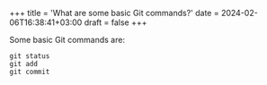 +++
title = 'What are some basic Git commands?'
date = 2024-02-06T16:38:41+03:00
draft = false
+++

Some basic Git commands are:

```
git status
git add
git commit
```